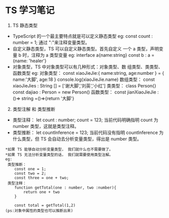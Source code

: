 # TS 学习笔记

 1. TS 静态类型 
  - TypeScript 的一个最主要特点就是可以定义静态类型
    eg:
        const count : number = 1;
  通过 ":"来注释变量类型。
  - 自定义静态类型，TS 可以自定义静态类型。首先自定义
    一个 a 类型，声明变量 b 时，注释为 a 类型变量
    eg:
        interface a{name:string} 
        const b : a = {name: 'healer'}
  - 对象类型，TS 中对象类型可以有几种形式：对象类型、数
    组类型、类类型、函数类型
    eg:
        对象类型：
            const xiaoJieJie:{
                name:string,
                age:number
            } = {
                    name:'大脚',
                    age:18
                }
            console.log(xiaoJieJie.name)
        数组类型：
            const xiaoJieJies : String [] = ['谢大脚','刘英','小红']
        类类型：
            class Person{}
            const dajiao : Person = new Person()
        函数类型：
            const jianXiaoJieJie : ()=> string =()=>{return '大脚'}
 2. 类型注解 和 类型推断
   - 类型注释：
        let count : number; 
        count = 123;
    当前代码明确指明 count 为 number 类型，这就是类型注释。
   - 类型推断：
        let countInference = 123;
    当前代码没有指明 countInference 为什么类型，但 TS 会自动去分析变量类型，得出是 number 类型。

    *如果 TS 能够自动分析变量类型， 我们就什么也不需要做了。
    *如果 TS 无法分析变量类型的话， 我们就需要使用类型注解。
    eg:
     类型推断：
        const one = 1;
        const two = 2;
        const three = one + two;
     类型注释：
        function getTotal(one : number, two :number){
            return one + two
        }

        const total = getTotal(1,2)
    (ps:对象中属性的类型也可以推断出来)
